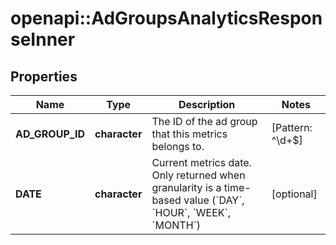 # openapi::AdGroupsAnalyticsResponseInner


## Properties
Name | Type | Description | Notes
------------ | ------------- | ------------- | -------------
**AD_GROUP_ID** | **character** | The ID of the ad group that this metrics belongs to. | [Pattern: ^\\d+$] 
**DATE** | **character** | Current metrics date. Only returned when granularity is a time-based value (&#x60;DAY&#x60;, &#x60;HOUR&#x60;, &#x60;WEEK&#x60;, &#x60;MONTH&#x60;) | [optional] 


